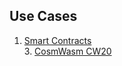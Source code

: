 ## Use Cases


1. [Smart Contracts](01_smart_contracts/01_smart_contracts.md)  
    3. [CosmWasm CW20](03_cw20/03_cw20.md)  